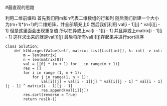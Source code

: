 #最直观的思路

利用二维前缀和
首先我们用m和n代表二维数组的行和列
随后我们新建一个大小为(m+1)*(n+1)的二维矩阵，并全部填充上0
然后我们利用 val[i - 1][j] ^ val[i][j - 1] 但是这里面会出现重复值
所以在异或上val[i - 1][j - 1] 并且异或上matrix[i - 1][j - 1] 这样求出来的就是val[i][j]
最后将所有val[i][j]存起来并进行sort排序


```shell
class Solution:
    def kthLargestValue(self, matrix: List[List[int]], k: int) -> int:
        m = len(matrix) 
        n = len(matrix[0])
        val = [[0] * (n + 1) for _ in range(m + 1)]
        res = []
        for i in range (1, m + 1):
            for j in range(1, n + 1):
                val[i][j] = val[i - 1][j] ^ val[i][j - 1] ^ val[i - 1][j - 1] ^ matrix[i - 1][j - 1]
                res.append(val[i][j])
        res.sort(reverse = True)
        return res[k-1]
      
```
